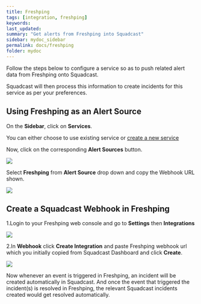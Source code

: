 ```yaml
---
title: Freshping
tags: [integration, freshping]
keywords: 
last_updated: 
summary: "Get alerts from Freshping into Squadcast"
sidebar: mydoc_sidebar
permalink: docs/freshping
folder: mydoc
---
```


Follow the steps below to configure a service so as to push related alert data from Freshping onto Squadcast.

Squadcast will then process this information to create incidents for this service as per your preferences.

## Using Freshping as an Alert Source

On the **Sidebar**, click on **Services**.

You can either choose to use existing service or [create a new service](adding-a-service-1)

Now, click on the corresponding **Alert Sources** button.

![](images/integration_1.png)

Select **Freshping** from  **Alert Source** drop down and copy the Webhook URL shown.

![](images/freshping_1.png)

## Create a Squadcast Webhook in Freshping

1.Login to your Freshping web console and go to **Settings** then **Integrations**

![](images/freshping_2.png)

2.In **Webhook** click **Create Integration**  and paste Freshping webhook url which you initially copied from Squadcast Dashboard and click **Create**.

![](images/freshping_3.png)

Now whenever an event is triggered in Freshping, an incident will be created automatically in Squadcast. And once the event that triggered the incident(s) is resolved in Freshping, the relevant Squadcast incidents created would get resolved automatically.